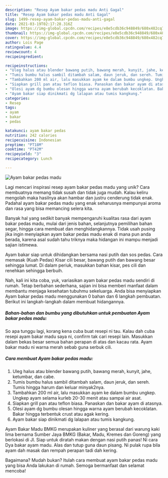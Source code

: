 ```yaml
---
description: "Resep Ayam bakar pedas madu Anti Gagal"
title: "Resep Ayam bakar pedas madu Anti Gagal"
slug: 1499-resep-ayam-bakar-pedas-madu-anti-gagal
date: 2021-03-19T02:17:28.316Z
image: https://img-global.cpcdn.com/recipes/e8e5cdb36c948849/680x482cq70/ayam-bakar-pedas-madu-foto-resep-utama.jpg
thumbnail: https://img-global.cpcdn.com/recipes/e8e5cdb36c948849/680x482cq70/ayam-bakar-pedas-madu-foto-resep-utama.jpg
cover: https://img-global.cpcdn.com/recipes/e8e5cdb36c948849/680x482cq70/ayam-bakar-pedas-madu-foto-resep-utama.jpg
author: Lois Page
ratingvalue: 4.4
reviewcount: 4
recipeingredient:

recipeinstructions:
- "Uleg halus atau blender bawang putih, bawang merah, kunyit, jahe, ketumbar, dan cabe."
- "Tumis bumbu halus sambil ditambah salam, daun jeruk, dan sereh. Tumis hingga harum dan keluar minyak2nya."
- "Tambahkan 200 ml air, lalu masukkan ayam ke dalam bumbu ungkep. Ungkep ayam selama kurleb 20-30 menit atau sampai air asat."
- "Siapkan grill pan atau teflon biasa. Panaskan dan bakar ayam di atasnya."
- "Olesi ayam dg bumbu olesan hingga warna ayam berubah kecoklatan. Bakar hingga terbentuk crust atau agak kering."
- "Ayam bakar siap dinikmati dg lalapan atau tumis kangkung."
categories:
- Resep
tags:
- ayam
- bakar
- pedas

katakunci: ayam bakar pedas 
nutrition: 242 calories
recipecuisine: Indonesian
preptime: "PT18M"
cooktime: "PT42M"
recipeyield: "3"
recipecategory: Lunch

---
```



![Ayam bakar pedas madu](https://img-global.cpcdn.com/recipes/e8e5cdb36c948849/680x482cq70/ayam-bakar-pedas-madu-foto-resep-utama.jpg)

Lagi mencari inspirasi resep ayam bakar pedas madu yang unik? Cara membuatnya memang tidak susah dan tidak juga mudah. Kalau keliru mengolah maka hasilnya akan hambar dan justru cenderung tidak enak. Padahal ayam bakar pedas madu yang enak seharusnya mempunyai aroma dan rasa yang bisa memancing selera kita.

Banyak hal yang sedikit banyak mempengaruhi kualitas rasa dari ayam bakar pedas madu, mulai dari jenis bahan, selanjutnya pemilihan bahan segar, hingga cara membuat dan menghidangkannya. Tidak usah pusing jika ingin menyiapkan ayam bakar pedas madu enak di mana pun anda berada, karena asal sudah tahu triknya maka hidangan ini mampu menjadi sajian istimewa.

Ayam bakar siap untuk dihidangkan bersama nasi putih dan sos pedas. Cara memasak (Kuah Pedas) Kisar cili besar, bawang putih dan bawang besar sehingga lumat. Di dalam periuk, masukkan bahan kisar, pes cili dan renehkan sehingga berbuih.


Nah, kali ini kita coba, yuk, variasikan ayam bakar pedas madu sendiri di rumah. Tetap berbahan sederhana, sajian ini bisa memberi manfaat dalam membantu menjaga kesehatan tubuhmu sekeluarga. Anda bisa menyiapkan Ayam bakar pedas madu menggunakan 0 bahan dan 6 langkah pembuatan. Berikut ini langkah-langkah dalam membuat hidangannya.

<!--inarticleads1-->

##### Bahan-bahan dan bumbu yang dibutuhkan untuk pembuatan Ayam bakar pedas madu:



So apa tunggu lagi, korang kena cuba buat resepi ni tau. Kalau dah cuba resepi ayam bakar madu saya ni, confirm tak cari resepi lain. Masukkan dalam bekas besar semua bahan perapan di atas dan kacau rata. Ayam bakar madu ni warna merah sebab guna serbuk cili. 

<!--inarticleads2-->

##### Cara membuat Ayam bakar pedas madu:

1. Uleg halus atau blender bawang putih, bawang merah, kunyit, jahe, ketumbar, dan cabe.
1. Tumis bumbu halus sambil ditambah salam, daun jeruk, dan sereh. Tumis hingga harum dan keluar minyak2nya.
1. Tambahkan 200 ml air, lalu masukkan ayam ke dalam bumbu ungkep. Ungkep ayam selama kurleb 20-30 menit atau sampai air asat.
1. Siapkan grill pan atau teflon biasa. Panaskan dan bakar ayam di atasnya.
1. Olesi ayam dg bumbu olesan hingga warna ayam berubah kecoklatan. Bakar hingga terbentuk crust atau agak kering.
1. Ayam bakar siap dinikmati dg lalapan atau tumis kangkung.


Ayam Bakar Madu BMKG merupakan kuliner yang berasal dari warung kaki lima bernama Sumber Jaya BMKG (Bakar, Madu, Kremes dan Goreng) yang berlokasi di Jl. Siap untuk diratah makan dengan nasi putih panas! Ni cara Dya bakar ayam madu. Alas dan tutup guna daun pisang. Ni pulak rupa bila ayam dah masak dan rempah perapan tadi dah kering. 

Bagaimana? Mudah bukan? Itulah cara membuat ayam bakar pedas madu yang bisa Anda lakukan di rumah. Semoga bermanfaat dan selamat mencoba!
